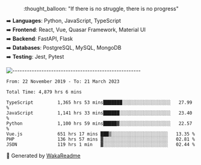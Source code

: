 <p align="center"> 
  :thought_balloon: "If there is no struggle, there is no progress"
</p>

<p align="left">
  ➡️ <strong>Languages</strong>: Python, JavaScript, TypeScript<br>
  ➡️ <strong>Frontend</strong>: React, Vue, Quasar Framework, Material UI<br>
  ➡️ <strong>Backend</strong>: FastAPI, Flask<br>
  ➡️ <strong>Databases</strong>: PostgreSQL, MySQL, MongoDB<br>
  ➡️ <strong>Testing</strong>: Jest, Pytest<br>
</p>

![-----------------------------------------------------](https://raw.githubusercontent.com/andreasbm/readme/master/assets/lines/vintage.png)

<!--START_SECTION:waka-->

```text
From: 22 November 2019 - To: 21 March 2023

Total Time: 4,879 hrs 6 mins

TypeScript         1,365 hrs 53 mins███████░░░░░░░░░░░░░░░░░░   27.99 %
JavaScript         1,141 hrs 33 mins██████░░░░░░░░░░░░░░░░░░░   23.40 %
Python             1,100 hrs 59 mins█████▓░░░░░░░░░░░░░░░░░░░   22.57 %
Vue.js             651 hrs 17 mins ███▒░░░░░░░░░░░░░░░░░░░░░   13.35 %
PHP                136 hrs 57 mins ▓░░░░░░░░░░░░░░░░░░░░░░░░   02.81 %
JSON               119 hrs 1 min   ▓░░░░░░░░░░░░░░░░░░░░░░░░   02.44 %
```

<!--END_SECTION:waka-->


🚀 Generated by [WakaReadme](https://github.com/athul/waka-readme)
